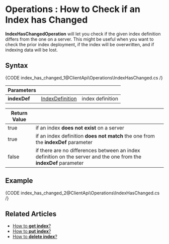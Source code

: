 ﻿# Operations : How to Check if an Index has Changed

**IndexHasChangedOperation** will let you check if the given index definition differs from the one on a server. This might be useful when you want to check the prior index deployment, if the index will be overwritten, and if indexing data will be lost.

## Syntax

{CODE index_has_changed_1@ClientApi\Operations\IndexHasChanged.cs /}

| Parameters | | |
| ------------- | ------------- | ----- |
| **indexDef** | [IndexDefinition](../../../glossary/index-definition) | index definition |

| Return Value | |
| ------------- | ----- |
| true | if an index **does not exist** on a server |
| true | if an index definition **does not match** the one from the **indexDef** parameter |
| false | if there are no differences between an index definition on the server and the one from the **indexDef** parameter |

## Example

{CODE index_has_changed_2@ClientApi\Operations\IndexHasChanged.cs /}

## Related Articles

- [How to **get index**?](../../../../client-api/operations/maintenance/indexes/get-index)
- [How to **put index**?](../../../../client-api/operations/maintenance/indexes/put-indexes)
- [How to **delete index**?](../../../../client-api/operations/maintenance/indexes/delete-index)
